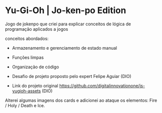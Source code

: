# Yu-Gi-Oh | Jo-ken-po Edition

Jogo de jokenpo que criei para explicar conceitos de lógica de programação aplicados a jogos

conceitos abordados:

- Armazenamento e gerenciamento de estado manual
- Funções limpas
- Organização de código

- Desafio de projeto proposto pelo expert Felipe Aguiar (DIO)

- Link do projeto original https://github.com/digitalinnovationone/js-yugioh-assets  (DIO)

Alterei algumas imagens dos cards e adicionei ao ataque os elementos: Fire / Holy / Death e Ice.
